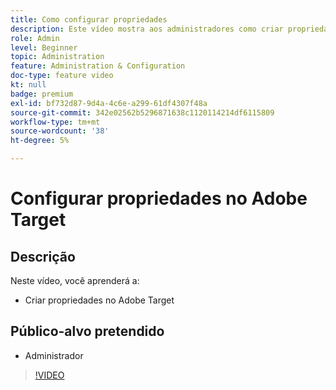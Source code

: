 ```yaml
---
title: Como configurar propriedades
description: Este vídeo mostra aos administradores como criar propriedades no Adobe Target.
role: Admin
level: Beginner
topic: Administration
feature: Administration & Configuration
doc-type: feature video
kt: null
badge: premium
exl-id: bf732d87-9d4a-4c6e-a299-61df4307f48a
source-git-commit: 342e02562b5296871638c1120114214df6115809
workflow-type: tm+mt
source-wordcount: '38'
ht-degree: 5%

---
```


# Configurar propriedades no Adobe Target

## Descrição

Neste vídeo, você aprenderá a:

* Criar propriedades no Adobe Target

## Público-alvo pretendido

* Administrador

>[!VIDEO](https://video.tv.adobe.com/v/18990/?quality=12)

